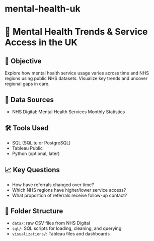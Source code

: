 # mental-health-uk

# 🧠 Mental Health Trends & Service Access in the UK

## 📌 Objective
Explore how mental health service usage varies across time and NHS regions using public NHS datasets. Visualize key trends and uncover regional gaps in care.

## 📂 Data Sources
- NHS Digital: Mental Health Services Monthly Statistics  


## 🛠️ Tools Used
- SQL (SQLite or PostgreSQL)
- Tableau Public
- Python (optional, later)

## 📈 Key Questions
- How have referrals changed over time?
- Which NHS regions have higher/lower service access?
- What proportion of referrals receive follow-up contact?

## 🧾 Folder Structure
- `data/`: raw CSV files from NHS Digital  
- `sql/`: SQL scripts for loading, cleaning, and querying  
- `visualizations/`: Tableau files and dashboards  
